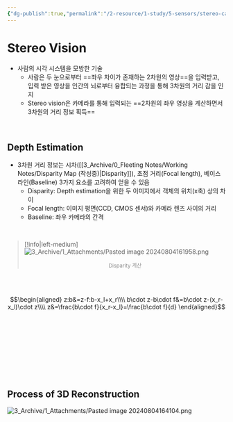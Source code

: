 ```yaml
---
{"dg-publish":true,"permalink":"/2-resource/1-study/5-sensors/stereo-camera/stereo-camera-depth-estimation/","tags":["Study/Camera/3D-Reconstruction","Project/Stereo2PCD"],"noteIcon":"","created":"2024-08-04"}
---
```


# Stereo Vision

- 사람의 시각 시스템을 모방한 기술
	- 사람은 두 눈으로부터 ==좌우 차이가 존재하는 2차원의 영상==을 입력받고, 입력 받은 영상을 인간의 뇌로부터 융합되는 과정을 통해 3차원의 거리 감을 인지
	- Stereo vision은 카메라를 통해 입력되는 ==2차원의 좌우 영상을 계산하면서 3차원의 거리 정보 획득==

<br/>

## Depth Estimation
- 3차원 거리 정보는 시차([[3_Archive/0_Fleeting Notes/Working Notes/Disparity Map (작성중)\|Disparity]]), 초점 거리(Focal length), 베이스라인(Baseline) 3가지 요소를 고려하여 얻을 수 있음
	- Disparity: Depth estimation을 위한 두 이미지에서 객체의 위치(x축) 상의 차이
	- Focal length: 이미지 평면(CCD, CMOS 센서)와 카메라 렌즈 사이의 거리
	- Baseline: 좌우 카메라의 간격

<br/>

>[!info|left-medium] 
>![3_Archive/1_Attachments/Pasted image 20240804161958.png](/img/user/3_Archive/1_Attachments/Pasted%20image%2020240804161958.png)
><center style="font-size: 12; opacity: 0.7">Disparity 계산</center>

<br/><br/>

$$\begin{aligned}
z:b&=z-f:b-x_l+x_r\\\\
b\cdot z-b\cdot f&=b\cdot z-(x_r-x_l)\cdot z\\\\
z&=\frac{b\cdot f}{x_r-x_l}=\frac{b\cdot f}{d}
\end{aligned}$$


<br/><br/><br/><br/><br/><br/><br/><br/>

## Process of 3D Reconstruction

![3_Archive/1_Attachments/Pasted image 20240804164104.png](/img/user/3_Archive/1_Attachments/Pasted%20image%2020240804164104.png)
